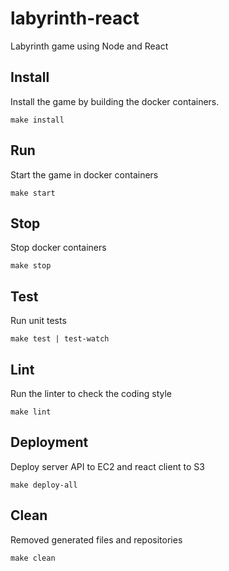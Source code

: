 # labyrinth-react

Labyrinth game using Node and React

## Install

Install the game by building the docker containers.

```
make install
```

## Run

Start the game in docker containers

```
make start
```

## Stop

Stop docker containers

```
make stop
```

## Test

Run unit tests

```
make test | test-watch
```

## Lint

Run the linter to check the coding style

```
make lint
```

## Deployment

Deploy server API to EC2 and react client to S3

```
make deploy-all
```

## Clean

Removed generated files and repositories

```
make clean
```
